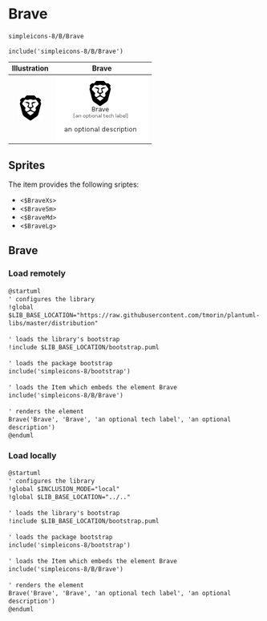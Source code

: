 # Brave


```text
simpleicons-8/B/Brave
```

```text
include('simpleicons-8/B/Brave')
```



| Illustration | Brave |
| :---: | :---: |
| ![illustration for Illustration](../../simpleicons-8/B/Brave.png) | ![illustration for Brave](../../simpleicons-8/B/Brave.Local.png) |



## Sprites
The item provides the following sriptes:

- `<$BraveXs>`
- `<$BraveSm>`
- `<$BraveMd>`
- `<$BraveLg>`





## Brave

### Load remotely
```plantuml
@startuml
' configures the library
!global $LIB_BASE_LOCATION="https://raw.githubusercontent.com/tmorin/plantuml-libs/master/distribution"

' loads the library's bootstrap
!include $LIB_BASE_LOCATION/bootstrap.puml

' loads the package bootstrap
include('simpleicons-8/bootstrap')

' loads the Item which embeds the element Brave
include('simpleicons-8/B/Brave')

' renders the element
Brave('Brave', 'Brave', 'an optional tech label', 'an optional description')
@enduml
```

### Load locally
```plantuml
@startuml
' configures the library
!global $INCLUSION_MODE="local"
!global $LIB_BASE_LOCATION="../.."

' loads the library's bootstrap
!include $LIB_BASE_LOCATION/bootstrap.puml

' loads the package bootstrap
include('simpleicons-8/bootstrap')

' loads the Item which embeds the element Brave
include('simpleicons-8/B/Brave')

' renders the element
Brave('Brave', 'Brave', 'an optional tech label', 'an optional description')
@enduml
```

